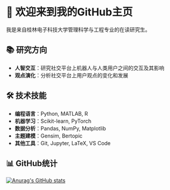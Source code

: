 # 👋 欢迎来到我的GitHub主页

我是来自桂林电子科技大学管理科学与工程专业的在读研究生。

## 📚 研究方向

- **人智交互**：研究社交平台上机器人与人类用户之间的交互及其影响
- **观点演化**：分析社交平台上用户观点的变化和发展

## 🛠️ 技术技能

- **编程语言**：Python, MATLAB, R
- **机器学习**：Scikit-learn, PyTorch
- **数据分析**：Pandas, NumPy, Matplotlib
- **主题建模**：Gensim, Bertopic
- **其他工具**：Git, Jupyter, LaTeX, VS Code

## 📊 GitHub统计

[![Anurag's GitHub stats](https://github-readme-stats.vercel.app/api?username=Decade-rider)](https://github.com/Decade-rider/github-readme-stats)
